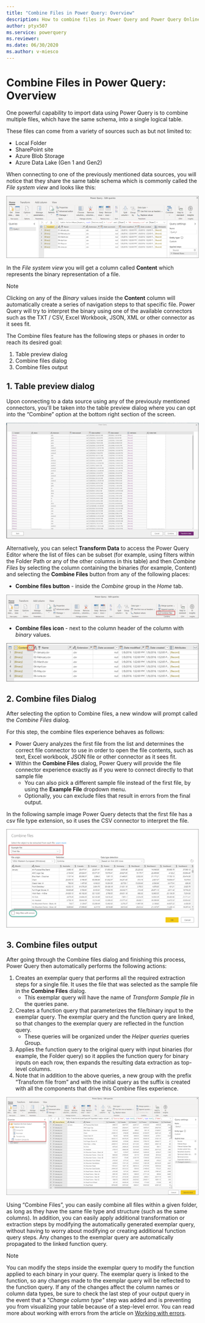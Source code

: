 ```yaml
---
title: "Combine Files in Power Query: Overview" 
description: How to combine files in Power Query and Power Query Online
author: ptyx507
ms.service: powerquery
ms.reviewer: 
ms.date: 06/30/2020
ms.author: v-miesco
---
```


# Combine Files in Power Query: Overview

One powerful capability to import data using Power Query is to combine multiple files, which have the same schema, into a single logical table. 

These files can come from a variety of sources such as but not limited to:
* Local Folder
* SharePoint site
* Azure Blob Storage
* Azure Data Lake (Gen 1 and Gen2)

When connecting to one of the previously mentioned data sources, you will notice that they share the same table schema which is commonly called the *File system view* and looks like this:

![File system view](images/me-combine-files-overview-file-system-view.png)

In the *File system view* you will get a column called **Content** which represents the binary representation of a file.

>[!Note]
> Clicking on any of the *Binary* values inside the **Content** column will automatically create a series of navigation steps to that specific file. Power Query will try to interpret the binary using one of the available connectors such as the TXT / CSV, Excel Workbook, JSON, XML or other connector as it sees fit.

The Combine files feature has the following steps or phases in order to reach its desired goal:
1. Table preview dialog
2. Combine files dialog
3. Combine files output

## 1. Table preview dialog

Upon connecting to a data source using any of the previously mentioned connectors, you'll be taken into the table preview dialog where you can opt into the “Combine” option at the bottom right section of the screen.

![Table preview with combine option](images/combinefiles1.png)

Alternatively, you can select **Transform Data** to access the Power Query Editor where the list of files can be subset (for example, using filters within the Folder Path or any of the other columns in this table) and then *Combine Files* by selecting the column containing the binaries (for example, Content) and selecting the **Combine Files** button from any of the following places:
* **Combine files button** - inside the *Combine* group in the *Home* tab.

![Combine files button in Home tab](images/me-combine-files-overview-combine-files-button-home.png)

* **Combine files icon** - next to the column header of the column with *binary* values.

![Combine files icon in column header](images/me-combine-files-overview-combine-files-button-header.png)

## 2. Combine files Dialog

After selecting the option to Combine files, a new window will prompt called the *Combine Files* dialog.

For this step, the combine files experience behaves as follows:
* Power Query analyzes the first file from the list and determines the correct file connector to use in order to open the file contents, such as text, Excel workbook, JSON file or other connector as it sees fit.
* Within the **Combine Files** dialog, Power Query will provide the file connector experience exactly as if you were to connect directly to that sample file
  * You can also pick a different sample file instead of the first file, by using the **Example File** dropdown menu.
  * Optionally, you can exclude files that result in errors from the final output.

In the following sample image Power Query detects that the first file has a csv file type extension, so it uses the CSV connector to interpret the file.

![Combine files dialog](images/me-combine-files-overview-combine-files-dialog.png)

## 3. Combine files output

After going through the Combine files dialog and finishing this process, Power Query then automatically performs the following actions:
1. Creates an exemplar query that performs all the required extraction steps for a single file. It uses the file that was selected as the sample file in the **Combine Files** dialog.
    * This exemplar query will have the name of *Transform Sample file* in the queries pane.
2. Creates a function query that parameterizes the file/binary input to the exemplar query. The exemplar query and the function query are linked, so that changes to the exemplar query are reflected in the function query.
    * These queries will be organized under the *Helper queries* queries Group.
3. Applies the function query to the original query with input binaries (for example, the Folder query) so it applies the function query for binary inputs on each row, then expands the resulting data extraction as top-level columns.
4. Note that in addition to the above queries, a new group with the prefix “Transform file from” and with the initial query as the suffix is created with all the components that drive this Combine files experience.

![Combine files output](images/me-combine-files-overview-combine-files-output.png)

Using “Combine Files”, you can easily combine all files within a given folder, as long as they have the same file type and structure (such as the same columns).
In addition, you can easily apply additional transformation or extraction steps by modifying the automatically generated exemplar query, without having to worry about modifying or creating additional function query steps. Any changes to the exemplar query are automatically propagated to the linked function query.

>[!Note]
>You can modify the steps inside the exemplar query to modify the function applied to each binary in your query. The exemplar query is linked to the function, so any changes made to the exemplar query will be reflected to the function query. 
>If any of the changes affect the column names or column data types, be sure to check the last step of your output query in the event that a *"Change column type"* step was added and is preventing you from visualizing your table because of a step-level error. You can read more about working with errors from the article on [Working with errors](working-with-errors.md).  